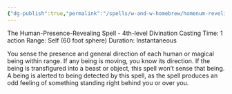 ```yaml
---
{"dg-publish":true,"permalink":"/spells/w-and-w-homebrew/homenum-revelio/"}
---
```


The Human-Presence-Revealing Spell - 4th-level Divination 
Casting Time: 1 action 
Range: Self (60 foot sphere) 
Duration: Instantaneous 

You sense the presence and general direction of each human or magical being within range. If any being is moving, you know its direction. If the being is transfigured into a beast or object, this spell won’t sense that being. A being is alerted to being detected by this spell, as the spell produces an odd feeling of something standing right behind you or over you.